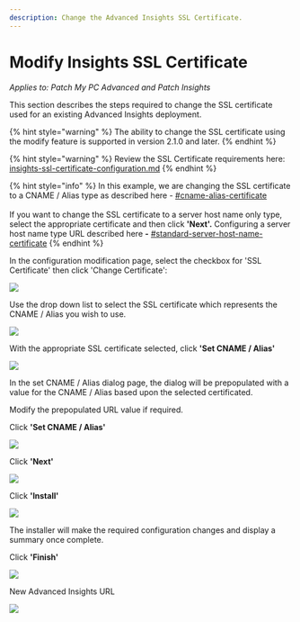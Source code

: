 ```yaml
---
description: Change the Advanced Insights SSL Certificate.
---
```


# Modify Insights SSL Certificate

_Applies to: Patch My PC Advanced and Patch Insights_

This section describes the steps required to change the SSL certificate used for an existing Advanced Insights deployment.

{% hint style="warning" %}
The ability to change the SSL certificate using the modify feature is supported in version 2.1.0 and later.
{% endhint %}

{% hint style="warning" %}
Review the SSL Certificate requirements here: [insights-ssl-certificate-configuration.md](../download-and-install-insights/insights-ssl-certificate-configuration.md "mention")
{% endhint %}

{% hint style="info" %}
In this example, we are changing the SSL certificate to a CNAME / Alias type as described here - [#cname-alias-certificate](../download-and-install-insights/insights-ssl-certificate-configuration.md#cname-alias-certificate "mention")\
\
If you want to change the SSL certificate to a server host name only type, select the appropriate certificate and then click **'Next'.** Configuring a server host name type URL described here **-** [#standard-server-host-name-certificate](../download-and-install-insights/insights-ssl-certificate-configuration.md#standard-server-host-name-certificate "mention")
{% endhint %}

In the configuration modification page, select the checkbox for 'SSL Certificate' then click 'Change Certificate':

![](/_images/vmconnect_KN0zxDuJp8.png-"" "")

Use the drop down list to select the SSL certificate which represents the CNAME / Alias you wish to use.

![](/_images/image-%281654%29.png-"Certificate-selection-dialog" "")

With the appropriate SSL certificate selected, click **'Set CNAME / Alias'**

![](/_images/image-%281655%29.png-"Certificate-selection-dialog" "")

In the set CNAME / Alias dialog page, the dialog will be prepopulated with a value for the CNAME / Alias based upon the selected certificated.

Modify the prepopulated URL value if required.

Click **'Set CNAME / Alias'**

![](/_images/Alias-dialog" "")

Click **'Next'**

![](/_images/Alias-set-confirmed" "")

Click **'Install'**

![](/_images/vmconnect_KN0zxDuJp8-%282%29.png-"Certificate-Modification-option-dialog" "")

The installer will make the required configuration changes and display a summary once complete.

Click **'Finish'**

![](/_images/image-%281658%29.png-"Certificate-modification-completion" "")

New Advanced Insights URL

![](/_images/vmconnect_hyyumsMyOf.png-"New-Advanced-Insights-URL" "")
